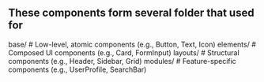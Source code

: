 ## These components form several folder that used for

base/           # Low-level, atomic components (e.g., Button, Text, Icon)
elements/       # Composed UI components (e.g., Card, FormInput)
layouts/        # Structural components (e.g., Header, Sidebar, Grid)
modules/        # Feature-specific components (e.g., UserProfile, SearchBar)

